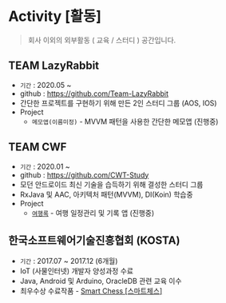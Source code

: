 # Activity [활동]
> 회사 이외의 외부활동 ( 교육 / 스터디 ) 공간입니다.

## TEAM LazyRabbit
* `기간` : 2020.05 ~
* github : https://github.com/Team-LazyRabbit
* 간단한 프로젝트를 구현하기 위해 만든 2인 스터디 그룹 (AOS, IOS)
* Project
    - `메모앱(이름미정)` - MVVM 패턴을 사용한 간단한 메모앱 (진행중)

## TEAM CWF
* `기간` : 2020.01 ~
* github : https://github.com/CWT-Study
* 모던 안드로이드 최신 기술을 습득하기 위해 결성한 스터디 그룹
* RxJava 및 AAC, 아키텍처 패턴(MVVM), DI(Koin) 학습중
* Project
    - [`여행록`](https://github.com/CWT-Study/yeohanglog-android) - 여행 일정관리 및 기록 앱 (진행중)

## 한국소프트웨어기술진흥협회 (KOSTA)
* `기간` : 2017.07 ~ 2017.12 (6개월)
* IoT (사물인터넷) 개발자 양성과정 수료 
* Java, Android 및 Arduino, OracleDB 관련 교육 이수
* 최우수상 수료작품 - [Smart Chess [스마트체스]](../project/smartchess.md)